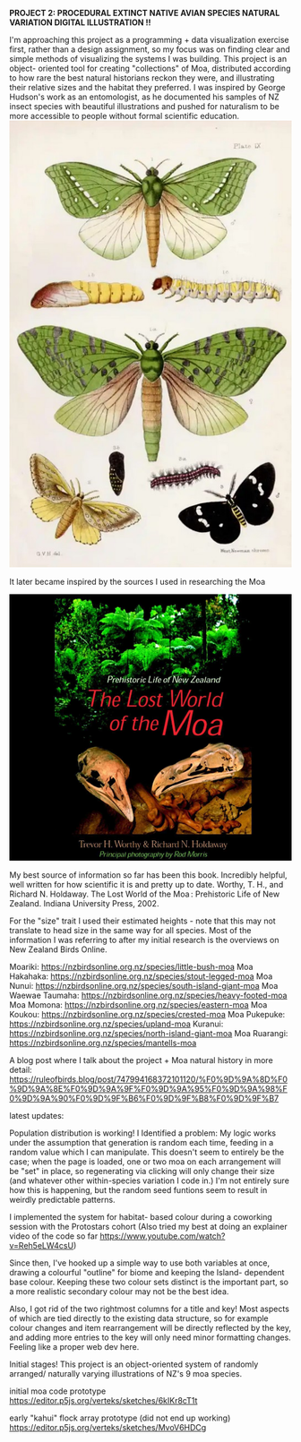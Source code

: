 **PROJECT 2: PROCEDURAL EXTINCT NATIVE AVIAN SPECIES NATURAL VARIATION DIGITAL ILLUSTRATION !!**

I'm approaching this project as a programming + data visualization exercise first, rather than a design assignment, so my focus was on finding clear and simple methods of visualizing the systems I was building.
This project is an object- oriented tool for creating "collections" of Moa, distributed according to how rare the best natural historians reckon they were, and illustrating their relative sizes and the habitat they preferred.
I was inspired by George Hudson's work as an entomologist, as he documented his samples of NZ insect species with beautiful illustrations and pushed for naturalism to be more accessible to people without formal scientific education.
 ![George Hudson](readme_assets\hudson.jpg)

It later became inspired by the sources I used in researching the Moa

 ![Lost World of the moa](readme_assets\lostworld.png)

My best source of information so far has been this book. Incredibly helpful, well written for how scientific it is and pretty up to date.
Worthy, T. H., and Richard N. Holdaway. The Lost World of the Moa : Prehistoric Life of New Zealand. Indiana University Press, 2002.

For the "size" trait I used their estimated heights - note that this may not translate to head size in the same way for all species.
Most of the information I was referring to after my initial research is the overviews on New Zealand Birds Online.

Moariki:      https://nzbirdsonline.org.nz/species/little-bush-moa
Moa Hakahaka: https://nzbirdsonline.org.nz/species/stout-legged-moa
Moa Nunui:    https://nzbirdsonline.org.nz/species/south-island-giant-moa
Moa Waewae Taumaha: https://nzbirdsonline.org.nz/species/heavy-footed-moa
Moa Momona:         https://nzbirdsonline.org.nz/species/eastern-moa
Moa Koukou:         https://nzbirdsonline.org.nz/species/crested-moa
Moa Pukepuke: https://nzbirdsonline.org.nz/species/upland-moa
Kuranui:      https://nzbirdsonline.org.nz/species/north-island-giant-moa
Moa Ruarangi: https://nzbirdsonline.org.nz/species/mantells-moa


A blog post where I talk about the project + Moa natural history in more detail:
https://ruleofbirds.blog/post/747994168372101120/%F0%9D%9A%8D%F0%9D%9A%8E%F0%9D%9A%9F%F0%9D%9A%95%F0%9D%9A%98%F0%9D%9A%90%F0%9D%9F%B6%F0%9D%9F%B8%F0%9D%9F%B7




latest updates: 

Population distribution is working! 
I Identified a problem: My logic works under the assumption that generation is random each time, feeding in a random value which I can manipulate.
This doesn't seem to entirely be the case; when the page is loaded, one or two moa on each arrangement will be "set" in place, so regenerating via clicking will only change their size (and whatever other within-species variation I code in.)
I'm not entirely sure how this is happening, but the random seed funtions seem to result in weirdly predictable patterns.

I implemented the system for habitat- based colour during a coworking session with the Protostars cohort 
(Also tried my best at doing an explainer video of the code so far https://www.youtube.com/watch?v=Reh5eLW4csU)

Since then, I've hooked up a simple way to use both variables at once, drawing a colourful "outline" for biome and keeping the Island- dependent base colour. Keeping these two colour sets distinct is the important part, so a more realistic secondary colour may not be the best idea.

Also, I got rid of the two rightmost columns for a title and key! Most aspects of which are tied directly to the existing data structure, so for example colour changes and item rearrangement will be directly reflected by the key, and adding more entries to the key will only need minor formatting changes. Feeling like a proper web dev here.

Initial stages!
This project is an object-oriented system of randomly arranged/ naturally varying illustrations of NZ's 9 moa species. 


initial moa code prototype
https://editor.p5js.org/verteks/sketches/6kIKr8cT1t

early "kahui" flock array prototype (did not end up working)
https://editor.p5js.org/verteks/sketches/MvoV6HDCg


